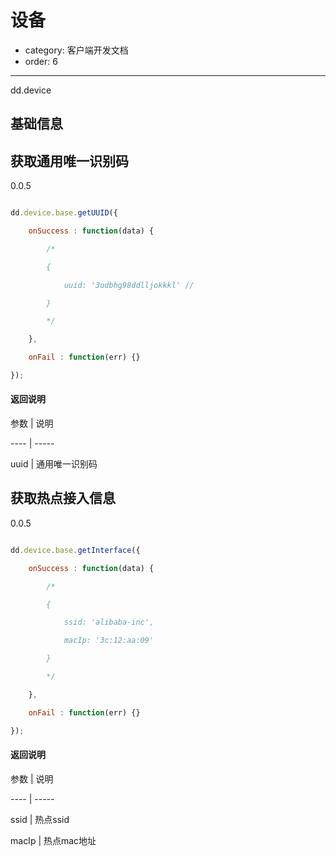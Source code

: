 # 设备
- category: 客户端开发文档
- order: 6---
dd.device

## 基础信息

## 获取通用唯一识别码

0.0.5

```javascript
dd.device.base.getUUID({
    onSuccess : function(data) {
        /*
        {
            uuid: '3udbhg98ddlljokkkl' //
        }
        */
    },
    onFail : function(err) {}
});
```

#### 返回说明

参数 | 说明
---- | -----
uuid | 通用唯一识别码

## 获取热点接入信息

0.0.5

```javascript
dd.device.base.getInterface({
    onSuccess : function(data) {
        /*
        {
            ssid: 'alibaba-inc',
            macIp: '3c:12:aa:09'
        }
        */
    },
    onFail : function(err) {}
});
```

#### 返回说明

参数 | 说明
---- | -----
ssid | 热点ssid
macIp | 热点mac地址


